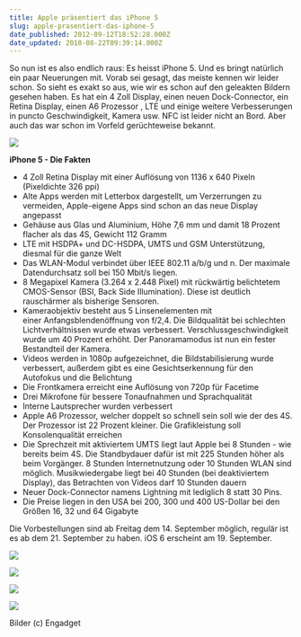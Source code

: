 ```yaml
---
title: Apple präsentiert das iPhone 5
slug: apple-prasentiert-das-iphone-5
date_published: 2012-09-12T18:52:28.000Z
date_updated: 2018-08-22T09:39:14.000Z
---
```


So nun ist es also endlich raus: Es heisst iPhone 5. Und es bringt natürlich ein paar Neuerungen mit. Vorab sei gesagt, das meiste kennen wir leider schon. So sieht es exakt so aus, wie wir es schon auf den geleakten Bildern gesehen haben. Es hat ein 4 Zoll Display, einen neuen Dock-Connector, ein Retina Display, einen A6 Prozessor , LTE und einige weitere Verbesserungen in puncto Geschwindigkeit, Kamera usw. NFC ist leider nicht an Bord. Aber auch das war schon im Vorfeld gerüchteweise bekannt.

[![](//picdump.thafaker.de/2012/09/5279202-580x386.jpeg)](__GHOST_URL__/apple-prasentiert-das-iphone-5/attachment/5279202/)

**iPhone 5 - Die Fakten**

- 4 Zoll Retina Display mit einer Auflösung von 1136 x 640 Pixeln (Pixeldichte 326 ppi)
- Alte Apps werden mit Letterbox dargestellt, um Verzerrungen zu vermeiden, Apple-eigene Apps sind schon an das neue Display angepasst
- Gehäuse aus Glas und Aluminium, Höhe 7,6 mm und damit 18 Prozent flacher als das 4S, Gewicht 112 Gramm
- LTE mit HSDPA+ und DC-HSDPA, UMTS und GSM Unterstützung, diesmal für die ganze Welt
- Das WLAN-Modul verbindet über IEEE 802.11 a/b/g und n. Der maximale Datendurchsatz soll bei 150 Mbit/s liegen.
- 8 Megapixel Kamera (3.264 x 2.448 Pixel) mit rückwärtig belichtetem CMOS-Sensor (BSI, Back Side Illumination). Diese ist deutlich rauschärmer als bisherige Sensoren.
- Kameraobjektiv besteht aus 5 Linsenelementen mit einer Anfangsblendenöffnung von f/2,4. Die Bildqualität bei schlechten Lichtverhältnissen wurde etwas verbessert. Verschlussgeschwindigkeit wurde um 40 Prozent erhöht. Der Panoramamodus ist nun ein fester Bestandteil der Kamera.
- Videos werden in 1080p aufgezeichnet, die Bildstabilisierung wurde verbessert, außerdem gibt es eine Gesichtserkennung für den Autofokus und die Belichtung
- Die Frontkamera erreicht eine Auflösung von 720p für Facetime
- Drei Mikrofone für bessere Tonaufnahmen und Sprachqualität
- Interne Lautsprecher wurden verbessert
- Apple A6 Prozessor, welcher doppelt so schnell sein soll wie der des 4S. Der Prozessor ist 22 Prozent kleiner. Die Grafikleistung soll Konsolenqualität erreichen
- Die Sprechzeit mit aktiviertem UMTS liegt laut Apple bei 8 Stunden - wie bereits beim 4S. Die Standbydauer dafür ist mit 225 Stunden höher als beim Vorgänger. 8 Stunden Internetnutzung oder 10 Stunden WLAN sind möglich. Musikwiedergabe liegt bei 40 Stunden (bei deaktiviertem Display), das Betrachten von Videos darf 10 Stunden dauern
- Neuer Dock-Connector namens Lightning mit lediglich 8 statt 30 Pins.
- Die Preise liegen in den USA bei 200, 300 und 400 US-Dollar bei den Größen 16, 32 und 64 Gigabyte

Die Vorbestellungen sind ab Freitag dem 14. September möglich, regulär ist es ab dem 21. September zu haben. iOS 6 erscheint am 19. September.

[![](//picdump.thafaker.de/2012/09/5278538-580x386.jpeg)](__GHOST_URL__/apple-prasentiert-das-iphone-5/attachment/5278538/)

[![](//picdump.thafaker.de/2012/09/5278541-580x386.jpeg)](__GHOST_URL__/apple-prasentiert-das-iphone-5/attachment/5278541/)

[![](//picdump.thafaker.de/2012/09/5279200-580x386.jpeg)](__GHOST_URL__/apple-prasentiert-das-iphone-5/attachment/5279200/)

[![](//picdump.thafaker.de/2012/09/5278544-580x386.jpeg)](__GHOST_URL__/apple-prasentiert-das-iphone-5/attachment/5278544/)

Bilder (c) Engadget
